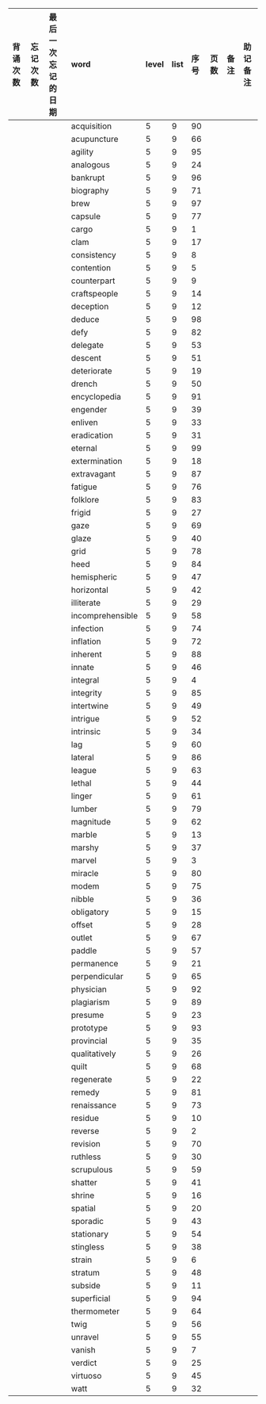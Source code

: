 |背诵次数|忘记次数|最后一次忘记的日期|word|level|list|序号|页数|备注|助记备注|
|:--|:--|:--|:--|:--|:--|:--|:--|:--|:--|
||||acquisition|5|9|90||||
||||acupuncture|5|9|66||||
||||agility|5|9|95||||
||||analogous|5|9|24||||
||||bankrupt|5|9|96||||
||||biography|5|9|71||||
||||brew|5|9|97||||
||||capsule|5|9|77||||
||||cargo|5|9|1||||
||||clam|5|9|17||||
||||consistency|5|9|8||||
||||contention|5|9|5||||
||||counterpart|5|9|9||||
||||craftspeople|5|9|14||||
||||deception|5|9|12||||
||||deduce|5|9|98||||
||||defy|5|9|82||||
||||delegate|5|9|53||||
||||descent|5|9|51||||
||||deteriorate|5|9|19||||
||||drench|5|9|50||||
||||encyclopedia|5|9|91||||
||||engender|5|9|39||||
||||enliven|5|9|33||||
||||eradication|5|9|31||||
||||eternal|5|9|99||||
||||extermination|5|9|18||||
||||extravagant|5|9|87||||
||||fatigue|5|9|76||||
||||folklore|5|9|83||||
||||frigid|5|9|27||||
||||gaze|5|9|69||||
||||glaze|5|9|40||||
||||grid|5|9|78||||
||||heed|5|9|84||||
||||hemispheric|5|9|47||||
||||horizontal|5|9|42||||
||||illiterate|5|9|29||||
||||incomprehensible|5|9|58||||
||||infection|5|9|74||||
||||inflation|5|9|72||||
||||inherent|5|9|88||||
||||innate|5|9|46||||
||||integral|5|9|4||||
||||integrity|5|9|85||||
||||intertwine|5|9|49||||
||||intrigue|5|9|52||||
||||intrinsic|5|9|34||||
||||lag|5|9|60||||
||||lateral|5|9|86||||
||||league|5|9|63||||
||||lethal|5|9|44||||
||||linger|5|9|61||||
||||lumber|5|9|79||||
||||magnitude|5|9|62||||
||||marble|5|9|13||||
||||marshy|5|9|37||||
||||marvel|5|9|3||||
||||miracle|5|9|80||||
||||modem|5|9|75||||
||||nibble|5|9|36||||
||||obligatory|5|9|15||||
||||offset|5|9|28||||
||||outlet|5|9|67||||
||||paddle|5|9|57||||
||||permanence|5|9|21||||
||||perpendicular|5|9|65||||
||||physician|5|9|92||||
||||plagiarism|5|9|89||||
||||presume|5|9|23||||
||||prototype|5|9|93||||
||||provincial|5|9|35||||
||||qualitatively|5|9|26||||
||||quilt|5|9|68||||
||||regenerate|5|9|22||||
||||remedy|5|9|81||||
||||renaissance|5|9|73||||
||||residue|5|9|10||||
||||reverse|5|9|2||||
||||revision|5|9|70||||
||||ruthless|5|9|30||||
||||scrupulous|5|9|59||||
||||shatter|5|9|41||||
||||shrine|5|9|16||||
||||spatial|5|9|20||||
||||sporadic|5|9|43||||
||||stationary|5|9|54||||
||||stingless|5|9|38||||
||||strain|5|9|6||||
||||stratum|5|9|48||||
||||subside|5|9|11||||
||||superficial|5|9|94||||
||||thermometer|5|9|64||||
||||twig|5|9|56||||
||||unravel|5|9|55||||
||||vanish|5|9|7||||
||||verdict|5|9|25||||
||||virtuoso|5|9|45||||
||||watt|5|9|32||||
